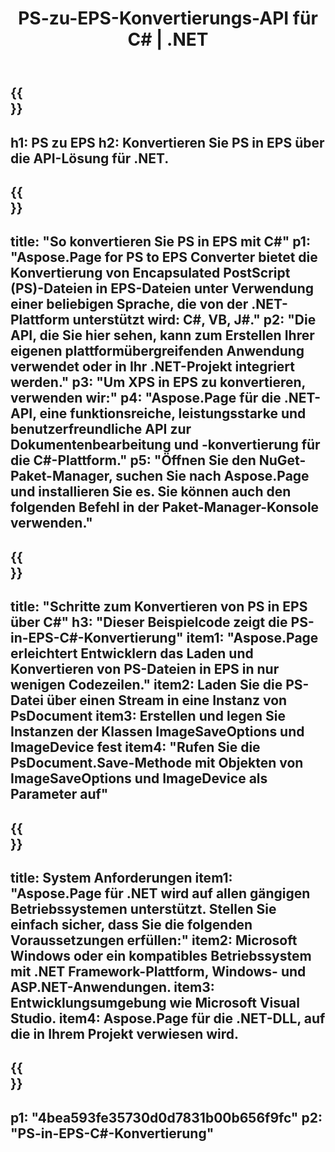 ﻿---
translation: true
template: /_templates/_conversion-child-net.md
title: PS-zu-EPS-Konvertierungs-API für C# |  .NET
url: /net/conversion/ps-to-eps/
description: Beispielcode für die Umwandlung von PS in EPS C#. Verwenden Sie den API-Beispielcode für die Batch-Konvertierung von PS-Dateien in EPS innerhalb von VB.NET, Asp.NET oder einer beliebigen .NET-basierten Anwendung.
informat: PS
outformat: EPS
otherformats: XPS EPS
---

{{<section banner>}}
---
h1: PS zu EPS
h2: Konvertieren Sie PS in EPS über die API-Lösung für .NET.
---

{{<section overview>}}
---
title: "So konvertieren Sie PS in EPS mit C#"
p1: "Aspose.Page for PS to EPS Converter bietet die Konvertierung von Encapsulated PostScript (PS)-Dateien in EPS-Dateien unter Verwendung einer beliebigen Sprache, die von der .NET-Plattform unterstützt wird: C#, VB, J#."
p2: "Die API, die Sie hier sehen, kann zum Erstellen Ihrer eigenen plattformübergreifenden Anwendung verwendet oder in Ihr .NET-Projekt integriert werden."
p3: "Um XPS in EPS zu konvertieren, verwenden wir:"
p4: "Aspose.Page für die .NET-API, eine funktionsreiche, leistungsstarke und benutzerfreundliche API zur Dokumentenbearbeitung und -konvertierung für die C#-Plattform."
p5: "Öffnen Sie den NuGet-Paket-Manager, suchen Sie nach Aspose.Page und installieren Sie es. Sie können auch den folgenden Befehl in der Paket-Manager-Konsole verwenden."
---

{{<section feature1>}}
---
title: "Schritte zum Konvertieren von PS in EPS über C#"
h3: "Dieser Beispielcode zeigt die PS-in-EPS-C#-Konvertierung"
item1: "Aspose.Page erleichtert Entwicklern das Laden und Konvertieren von PS-Dateien in EPS in nur wenigen Codezeilen."
item2: Laden Sie die PS-Datei über einen Stream in eine Instanz von PsDocument
item3: Erstellen und legen Sie Instanzen der Klassen ImageSaveOptions und ImageDevice fest
item4: "Rufen Sie die PsDocument.Save-Methode mit Objekten von ImageSaveOptions und ImageDevice als Parameter auf"
---

{{<section feature2>}}
---
title: System Anforderungen
item1: "Aspose.Page für .NET wird auf allen gängigen Betriebssystemen unterstützt. Stellen Sie einfach sicher, dass Sie die folgenden Voraussetzungen erfüllen:"
item2: Microsoft Windows oder ein kompatibles Betriebssystem mit .NET Framework-Plattform, Windows- und ASP.NET-Anwendungen.
item3: Entwicklungsumgebung wie Microsoft Visual Studio.
item4: Aspose.Page für die .NET-DLL, auf die in Ihrem Projekt verwiesen wird.
---

{{<section gist>}}
---
p1: "4bea593fe35730d0d7831b00b656f9fc"
p2: "PS-in-EPS-C#-Konvertierung"
---

